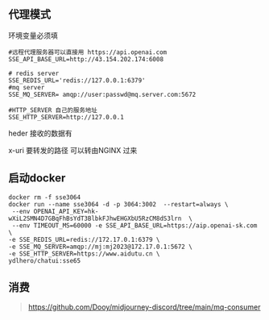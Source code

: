 ## 代理模式

环境变量必须填

```
#远程代理服务器可以直接用 https://api.openai.com 
SSE_API_BASE_URL=http://43.154.202.174:6008

# redis server
SSE_REDIS_URL='redis://127.0.0.1:6379'
#mq server
SSE_MQ_SERVER= amqp://user:passwd@mq.server.com:5672
 
#HTTP_SERVER 自己的服务地址 
SSE_HTTP_SERVER=http://127.0.0.1
```

heder 接收的数据有

x-uri 要转发的路径 可以转由NGINX 过来

## 启动docker

```
docker rm -f sse3064
docker run --name sse3064 -d -p 3064:3002  --restart=always \
 --env OPENAI_API_KEY=hk-wXiL2SMN4D7GBqFhBsYdT3BlbkFJhwEHGXbU5RzCM8dS3lrn  \
 --env TIMEOUT_MS=60000 -e SSE_API_BASE_URL=https://aip.openai-sk.com \
-e SSE_REDIS_URL=redis://172.17.0.1:6379 \
-e SSE_MQ_SERVER=amqp://mj:mj2023@172.17.0.1:5672 \
-e SSE_HTTP_SERVER=https://www.aidutu.cn \
ydlhero/chatui:sse65

```

## 消费 

> https://github.com/Dooy/midjourney-discord/tree/main/mq-consumer